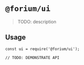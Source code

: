 # `@forium/ui`

> TODO: description

## Usage

```
const ui = require('@forium/ui');

// TODO: DEMONSTRATE API
```
